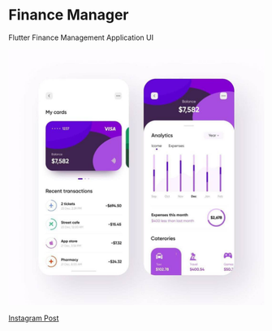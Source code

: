 # Finance Manager

Flutter Finance Management Application UI

![Image](graphics/inspire.jpg?raw=true "Instagram Post")

[Instagram Post](https://www.instagram.com/p/B-KV1yWg_Op/?utm_source=ig_web_copy_link)
